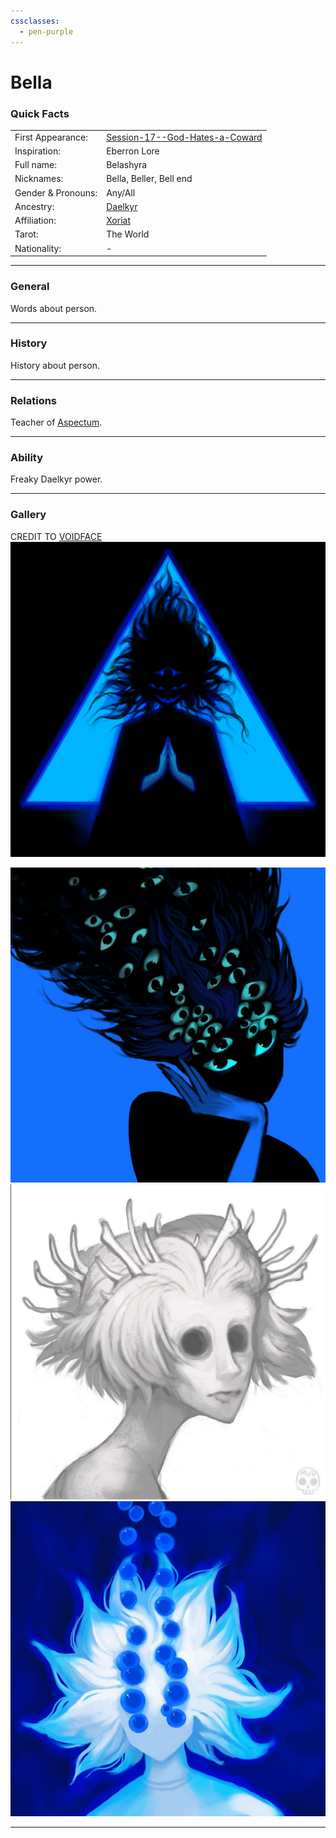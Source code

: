 ```yaml
---
cssclasses:
  - pen-purple
---
```

<link rel="stylesheet" href="https://cdn.jsdelivr.net/npm/rpg-awesome@latest/css/rpg-awesome.min.css">
<link rel="stylesheet" href="https://cdn.jsdelivr.net/npm/remixicon@4.5.0/fonts/remixicon.min.css"> 

# Bella 
### Quick Facts

|                    |                                                                                                                             |
| ------------------ | --------------------------------------------------------------------------------------------------------------------------- |
| First Appearance:  | [Session-17--God-Hates-a-Coward](../Session-Notes/-4-Bees-made-honey-in-the-lions-skull/Session-17--God-Hates-a-Coward.md) |
| Inspiration:          | Eberron Lore                                                                                                                |
| Full name:         | Belashyra                                                                                                                   |
| Nicknames:         | Bella, Beller, Bell end                                                                                                     |
| Gender & Pronouns: | Any/All                                                                                                                     |
| Ancestry:          | [Daelkyr](../Groups/Daelkyr.md)                                                                                            |
| Affiliation:       | [Xoriat](../Locations/Xoriat.md)                                                                                   |
| Tarot:             | The World                                                                                                                   |
| Nationality:       | -                                                                                                                           |
***
### General <i class="ri-checkbox-blank-line"></i>
Words about person.

***
### History <i class="ri-history-line"></i>
History <i class="ri-history-line"></i> about person.

***
### Relations <i class="ri-user-line"></i>
Teacher of [Aspectum](Aspectum.md).

***
### Ability <i class="ri-star-line"></i>
Freaky Daelkyr power.

***
### Gallery <i class="ri-image-line"></i>

CREDIT TO [VOIDFACE](https://www.instagram.com/voidface_entity?igsh=MTR1cDkyYXhsdWlnMA%3D%3D)
![BELLA1](-images/BELLA1.png)

![BELLA3](-images/BELLA3.png)
![BELLA4](-images/BELLA4.png)
![BELLA5](-images/BELLA5.png)
***
